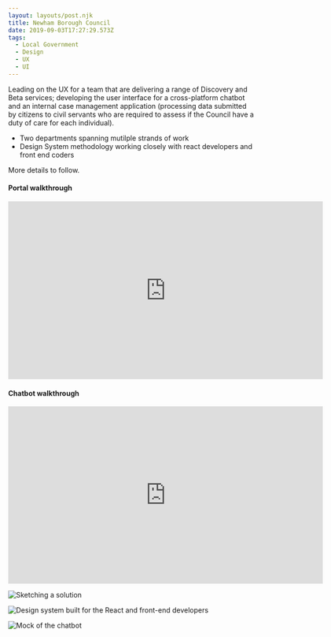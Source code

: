 ```yaml
---
layout: layouts/post.njk
title: Newham Borough Council
date: 2019-09-03T17:27:29.573Z
tags:
  - Local Government
  - Design
  - UX
  - UI
---
```

Leading on the UX for a team that are delivering a range of Discovery and Beta services; developing the user interface for a cross-platform chatbot and an internal case management application (processing data submitted by citizens to civil servants who are required to assess if the Council have a duty of care for each individual).

* Two departments spanning mutilple strands of work
* Design System methodology working closely with react developers and front end coders

More details to follow.

#### Portal walkthrough

<iframe src="https://player.vimeo.com/video/357421848" width="640" height="361" frameborder="0" allow="autoplay; fullscreen" allowfullscreen></iframe>

#### Chatbot walkthrough

<iframe src="https://player.vimeo.com/video/357419035" width="640" height="360" frameborder="0" allow="autoplay; fullscreen" allowfullscreen></iframe>

![](/images/newham-sketches-2x.jpg "Sketching a solution")

![](/images/newham-designkit-2x.jpg "Design system built for the React and front-end developers")

![Mock of the chatbot](/images/newham-chatbot-2x.jpg)
